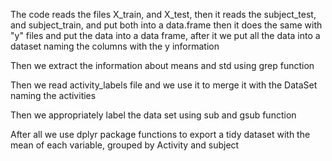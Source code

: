 The code reads the files X_train, and X_test, then it reads the subject_test, and subject_train, and put both into a data.frame then it does the same with "y" files and put the data into a data frame, after it we put all the data into a dataset naming the columns with the y information

Then we extract the information about means and std using grep function

Then we read activity_labels file and we use it to merge it with the DataSet naming the activities

Then we appropriately label the data set using sub and gsub function

After all we use dplyr package functions to export a tidy dataset with the mean of each variable, grouped by Activity and subject